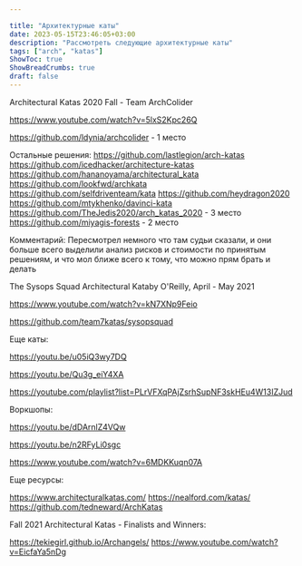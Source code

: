 ```yaml
---

title: "Архитектурные каты"
date: 2023-05-15T23:46:05+03:00
description: "Рассмотреть следующие архитектурные каты"
tags: ["arch", "katas"]
ShowToc: true
ShowBreadCrumbs: true
draft: false
---
```


Architectural Katas 2020 Fall - Team ArchColider

https://www.youtube.com/watch?v=5lxS2Kpc26Q

https://github.com/ldynia/archcolider - 1 место


Остальные решения:
https://github.com/lastlegion/arch-katas 
https://github.com/icedhacker/architecture-katas
https://github.com/hananoyama/architectural_kata
https://github.com/lookfwd/archkata
https://github.com/selfdriventeam/kata
https://github.com/heydragon2020
https://github.com/mtykhenko/davinci-kata
https://github.com/TheJedis2020/arch_katas_2020 - 3 место
https://github.com/miyagis-forests - 2 место

Комментарий:
Пересмотрел немного что там судьи сказали, и они больше всего выделили анализ рисков и стоимости по принятым решениям, и что мол ближе всего к тому, что можно прям брать и делать

The Sysops Squad Architectural Kataby O'Reilly, April - May 2021

https://www.youtube.com/watch?v=kN7XNp9Feio

https://github.com/team7katas/sysopsquad

Еще каты:

https://youtu.be/u05iQ3wy7DQ

https://youtu.be/Qu3g_eiY4XA

https://youtube.com/playlist?list=PLrVFXqPAjZsrhSupNF3skHEu4W13IZJud

Воркшопы:

https://youtu.be/dDArnlZ4VQw

https://youtu.be/n2RFyLi0sgc

https://www.youtube.com/watch?v=6MDKKuqn07A
 
Еще ресурсы:

https://www.architecturalkatas.com/
https://nealford.com/katas/
https://github.com/tedneward/ArchKatas


Fall 2021 Architectural Katas - Finalists and Winners:

https://tekiegirl.github.io/Archangels/
https://www.youtube.com/watch?v=EicfaYa5nDg